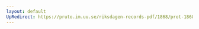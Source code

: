 ```yaml
---
layout: default
UpRedirect: https://pruto.im.uu.se/riksdagen-records-pdf/1868/prot-1868--ak--304/prot-1868--ak--304_044.pdf
---
```

